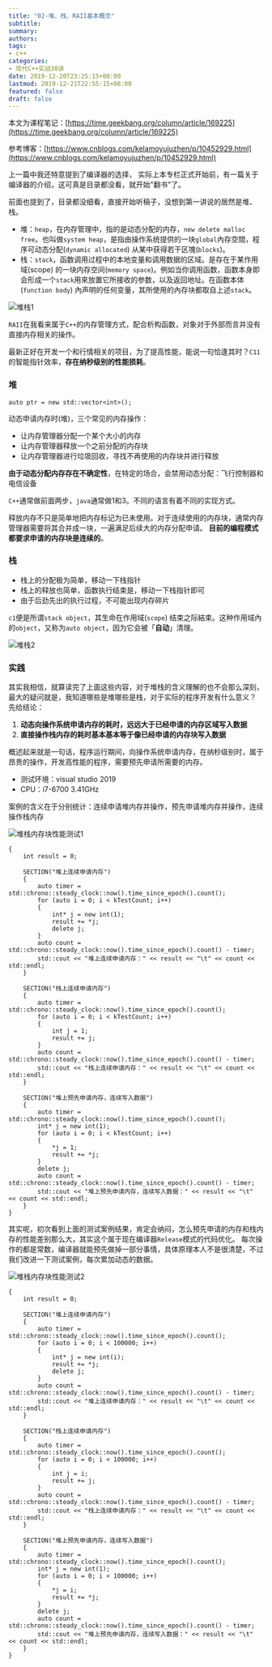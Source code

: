 ```yaml
---
title: "02-堆、栈、RAII基本概念"
subtitle:
summary:
authors:
tags:
- c++
categories:
- 现代C++实战30讲
date: 2019-12-20T23:25:15+08:00
lastmod: 2019-12-21T22:55:15+08:00
featured: false
draft: false
---
```


本文为课程笔记：[https://time.geekbang.org/column/article/169225](https://time.geekbang.org/column/article/169225)

参考博客：[https://www.cnblogs.com/kelamoyujuzhen/p/10452929.html](https://www.cnblogs.com/kelamoyujuzhen/p/10452929.html)

上一篇中我还特意提到了编译器的选择， 实际上本专栏正式开始前，有一篇关于编译器的介绍，这可真是目录都没看，就开始"翻书"了。

前面也提到了，目录都没细看，直接开始听稿子，没想到第一讲说的居然是堆、栈。

 - 堆：`heap`，在内存管理中，指的是动态分配的内存，`new delete malloc free`。也叫做`system heap`，是指由操作系统提供的一块`global`內存空間，程序可动态分配(`dynamic allocated`) 从某中获得若干区塊(`blocks`)。
 - 栈：`stack`，函数调用过程中的本地变量和调用数据的区域。是存在于某作用域(scope) 的一块内存空间(`memory space`)。例如当你调用函数，函数本身即会形成一个`stack`用來放置它所接收的参数，以及返回地址。在函数本体(`function body`) 內声明的任何变量，其所使用的內存块都取自上述`stack`。

![堆栈1](堆栈1.png)

`RAII`在我看来属于`C++`的内存管理方式，配合析构函数，对象对于外部而言并没有直接内存相关的操作。

最新正好在开发一个和行情相关的项目，为了提高性能，能说一句恰逢其时？`C11`的智能指针效率，**存在纳秒级别的性能损耗**。

### 堆

```
auto ptr = new std::vector<int>();
```

动态申请内存时(堆)，三个常见的内存操作：
- 让内存管理器分配一个某个大小的内存
- 让内存管理器释放一个之前分配的内存块
- 让内存管理器进行垃圾回收，寻找不再使用的内存块并进行释放

**由于动态分配内存存在不确定性**，在特定的场合，会禁用动态分配：飞行控制器和电信设备

`C++`通常做前面两步，`java`通常做1和3。不同的语言有着不同的实现方式。

释放内存不只是简单地把内存标记为已未使用。对于连续使用的内存块，通常内存管理器需要将其合并成一块，一遍满足后续大的内存分配申请。
**目前的编程模式都要求申请的内存块是连续的**。

### 栈

- 栈上的分配极为简单，移动一下栈指针
- 栈上的释放也简单，函数执行结束是，移动一下栈指针即可
- 由于后劲先出的执行过程，不可能出现内存碎片

`c1`便是所谓`stack object`，其生命在作用域(`scope`) 结束之际結束。这种作用域內的`object`，又称为`auto object`，因为它会被「**自动**」清理。

![堆栈2](堆栈2.png)

### 实践

其实我相信，就算读完了上面这些内容，对于堆栈的含义理解的也不会那么深刻，最大的疑问就是，我知道哪些是堆哪些是栈，对于实际的程序开发有什么意义？
先给结论：
1. **动态向操作系统申请内存的耗时，远远大于已经申请的内存区域写入数据**
2. **直接操作栈内存的耗时基本基本等于像已经申请的内存块写入数据**

概述起来就是一句话，程序运行期间，向操作系统申请内存，在纳秒级别时，属于昂贵的操作，开发高性能的程序，需要预先申请所需要的内存。

- 测试环境：visual studio 2019
- CPU：i7-6700 3.41GHz

案例的含义在于分别统计：连续申请堆内存并操作，预先申请堆内存并操作，连续操作栈内存

![堆栈内存块性能测试1](堆栈内存块性能测试1.jpg)

```
{
	int result = 0;

	SECTION("堆上连续申请内存")
	{
		auto timer = std::chrono::steady_clock::now().time_since_epoch().count();
		for (auto i = 0; i < kTestCount; i++)
		{
			int* j = new int(1);
			result += *j;
			delete j;
		}
		auto count = std::chrono::steady_clock::now().time_since_epoch().count() - timer;
		std::cout << "堆上连续申请内存：" << result << "\t" << count << std::endl;
	}

    SECTION("栈上连续申请内存")
    {
        auto timer = std::chrono::steady_clock::now().time_since_epoch().count();
        for (auto i = 0; i < kTestCount; i++)
        {
			int j = 1;
			result += j;
        }
        auto count = std::chrono::steady_clock::now().time_since_epoch().count() - timer;
		std::cout << "栈上连续申请内存：" << result << "\t" << count << std::endl;
    }

    SECTION("堆上预先申请内存，连续写入数据")
    {
        auto timer = std::chrono::steady_clock::now().time_since_epoch().count();
		int* j = new int(1);
        for (auto i = 0; i < kTestCount; i++)
        {
			*j = 1;
            result += *j;
        }
		delete j;
        auto count = std::chrono::steady_clock::now().time_since_epoch().count() - timer;
        std::cout << "堆上预先申请内存，连续写入数据：" << result << "\t" << count << std::endl;
    }
}
```

其实呢，初次看到上面的测试案例结果，肯定会纳闷，怎么预先申请的内存和栈内存的性能差别那么大，其实这个属于现在编译器`Release`模式的代码优化。
每次操作的都是常数，编译器就能预先做掉一部分事情，具体原理本人不是很清楚，不过我们改进一下测试案例，每次累加动态的数据。

![堆栈内存块性能测试2](堆栈内存块性能测试2.jpg)

```
{
	int result = 0;

	SECTION("堆上连续申请内存")
	{
		auto timer = std::chrono::steady_clock::now().time_since_epoch().count();
		for (auto i = 0; i < 100000; i++)
		{
			int* j = new int(i);
			result += *j;
			delete j;
		}
		auto count = std::chrono::steady_clock::now().time_since_epoch().count() - timer;
		std::cout << "堆上连续申请内存：" << result << "\t" << count << std::endl;
	}

    SECTION("栈上连续申请内存")
    {
        auto timer = std::chrono::steady_clock::now().time_since_epoch().count();
        for (auto i = 0; i < 100000; i++)
        {
			int j = i;
			result += j;
        }
        auto count = std::chrono::steady_clock::now().time_since_epoch().count() - timer;
		std::cout << "栈上连续申请内存：" << result << "\t" << count << std::endl;
    }

    SECTION("堆上预先申请内存，连续写入数据")
    {
        auto timer = std::chrono::steady_clock::now().time_since_epoch().count();
		int* j = new int(1);
        for (auto i = 0; i < 100000; i++)
        {
			*j = i;
            result += *j;
        }
		delete j;
        auto count = std::chrono::steady_clock::now().time_since_epoch().count() - timer;
        std::cout << "堆上预先申请内存，连续写入数据：" << result << "\t" << count << std::endl;
    }
}
```
